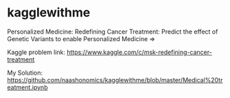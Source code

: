 # kagglewithme


Personalized Medicine: Redefining Cancer Treatment: Predict the effect of Genetic Variants to enable Personalized Medicine => 

Kaggle problem link: https://www.kaggle.com/c/msk-redefining-cancer-treatment

My Solution: https://github.com/naashonomics/kagglewithme/blob/master/Medical%20treatment.ipynb 

